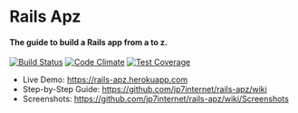 # Rails Apz

#### The guide to build a Rails app from a to z.

[![Build Status](https://travis-ci.org/ash106/rails_apz.svg?branch=master)](https://travis-ci.org/ash106/rails_apz)
[![Code Climate](https://codeclimate.com/github/ash106/rails_apz/badges/gpa.svg)](https://codeclimate.com/github/ash106/rails_apz)
[![Test Coverage](https://codeclimate.com/github/ash106/rails_apz/badges/coverage.svg)](https://codeclimate.com/github/ash106/rails_apz/coverage)

* Live Demo: https://rails-apz.herokuapp.com
* Step-by-Step Guide: https://github.com/jp7internet/rails-apz/wiki
* Screenshots: https://github.com/jp7internet/rails-apz/wiki/Screenshots
